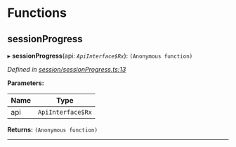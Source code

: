 

# Functions

<a id="sessionprogress"></a>

##  sessionProgress

▸ **sessionProgress**(api: *`ApiInterface$Rx`*): `(Anonymous function)`

*Defined in [session/sessionProgress.ts:13](https://github.com/polkadot-js/api/blob/447b7c4/packages/api-derive/src/session/sessionProgress.ts#L13)*

**Parameters:**

| Name | Type |
| ------ | ------ |
| api | `ApiInterface$Rx` |

**Returns:** `(Anonymous function)`

___


